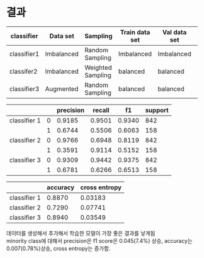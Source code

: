 # 결과  
| classifier  | Data set   | Sampling           | Train data set | Val data set | Test data set |
| ----------- | ---------- | ------------------ | -------------- | ------------ | ------------- |
| classifier1 | Imbalanced | Random  Sampling   | Imbalanced     | Imbalanced   | Imbalanced    |
| classifer2  | Imbalanced | Weighted  Sampling | balanced       | balanced     | Imbalanced    |
| classifier3 | Augmented  | Random  Sampling   | balanced       | balanced     | Imbalanced    |


|              |      | precision | recall | f1     | support |
| ------------ | ---- | --------- | ------ | ------ | ------- |
| classifier 1 | 0    | 0.9185    | 0.9501 | 0.9340 | 842     |
|              | 1    | 0.6744    | 0.5506 | 0.6063 | 158     |
| classifier 2 | 0    | 0.9766    | 0.6948 | 0.8119 | 842     |
|              | 1    | 0.3591    | 0.9114 | 0.5152 | 158     |
| classifier 3 | 0    | 0.9309    | 0.9442 | 0.9375 | 842     |
|              | 1    | 0.6781    | 0.6266 | 0.6513 | 158     |

|              | accuracy | cross entropy |
| ------------ | -------- | ------------- |
| classifier 1 | 0.8870   | 0.03183       |
| classifier 2 | 0.7290   | 0.07741       |
| classifier 3 | 0.8940   | 0.03549       |
  
데이터를 생성해서 추가해서 학습한 모델이 가장 좋은 결과를 낳게됨  
minority class에 대해서 precision은 f1 score은 0.045(7.4%) 상승, accuracy는 0.007(0.78%)상승, cross entropy는 증가함.
